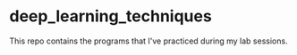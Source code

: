 # deep_learning_techniques
This repo contains the programs that I've practiced during my lab sessions.
